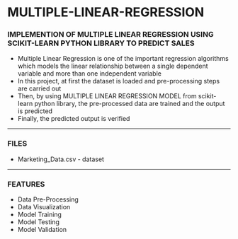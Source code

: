 # MULTIPLE-LINEAR-REGRESSION

### IMPLEMENTION OF MULTIPLE LINEAR REGRESSION USING SCIKIT-LEARN PYTHON LIBRARY TO PREDICT SALES

- Multiple Linear Regression is one of the important regression algorithms which models the linear relationship between a single dependent variable and more than one independent variable
- In this project, at first the dataset is loaded and pre-processing steps are carried out
- Then, by using MULTIPLE LINEAR REGRESSION MODEL from scikit-learn python library, the pre-processed data are trained and the output is predicted
- Finally, the predicted output is verified

-----

### FILES

- Marketing_Data.csv - dataset

-----

### FEATURES

- Data Pre-Processing
- Data Visualization
- Model Training
- Model Testing
- Model Validation




